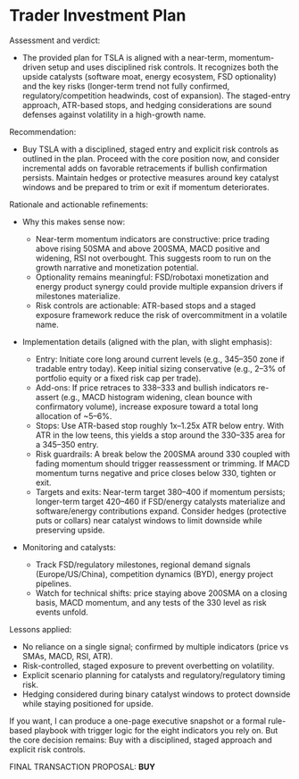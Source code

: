 # Trader Investment Plan

Assessment and verdict:
- The provided plan for TSLA is aligned with a near-term, momentum-driven setup and uses disciplined risk controls. It recognizes both the upside catalysts (software moat, energy ecosystem, FSD optionality) and the key risks (longer-term trend not fully confirmed, regulatory/competition headwinds, cost of expansion). The staged-entry approach, ATR-based stops, and hedging considerations are sound defenses against volatility in a high-growth name.

Recommendation:
- Buy TSLA with a disciplined, staged entry and explicit risk controls as outlined in the plan. Proceed with the core position now, and consider incremental adds on favorable retracements if bullish confirmation persists. Maintain hedges or protective measures around key catalyst windows and be prepared to trim or exit if momentum deteriorates.

Rationale and actionable refinements:
- Why this makes sense now:
  - Near-term momentum indicators are constructive: price trading above rising 50SMA and above 200SMA, MACD positive and widening, RSI not overbought. This suggests room to run on the growth narrative and monetization potential.
  - Optionality remains meaningful: FSD/robotaxi monetization and energy product synergy could provide multiple expansion drivers if milestones materialize.
  - Risk controls are actionable: ATR-based stops and a staged exposure framework reduce the risk of overcommitment in a volatile name.

- Implementation details (aligned with the plan, with slight emphasis):
  - Entry: Initiate core long around current levels (e.g., 345–350 zone if tradable entry today). Keep initial sizing conservative (e.g., 2–3% of portfolio equity or a fixed risk cap per trade).
  - Add-ons: If price retraces to 338–333 and bullish indicators re-assert (e.g., MACD histogram widening, clean bounce with confirmatory volume), increase exposure toward a total long allocation of ~5–6%.
  - Stops: Use ATR-based stop roughly 1x–1.25x ATR below entry. With ATR in the low teens, this yields a stop around the 330–335 area for a 345–350 entry.
  - Risk guardrails: A break below the 200SMA around 330 coupled with fading momentum should trigger reassessment or trimming. If MACD momentum turns negative and price closes below 330, tighten or exit.
  - Targets and exits: Near-term target 380–400 if momentum persists; longer-term target 420–460 if FSD/energy catalysts materialize and software/energy contributions expand. Consider hedges (protective puts or collars) near catalyst windows to limit downside while preserving upside.

- Monitoring and catalysts:
  - Track FSD/regulatory milestones, regional demand signals (Europe/US/China), competition dynamics (BYD), energy project pipelines.
  - Watch for technical shifts: price staying above 200SMA on a closing basis, MACD momentum, and any tests of the 330 level as risk events unfold.

Lessons applied:
- No reliance on a single signal; confirmed by multiple indicators (price vs SMAs, MACD, RSI, ATR).
- Risk-controlled, staged exposure to prevent overbetting on volatility.
- Explicit scenario planning for catalysts and regulatory/regulatory timing risk.
- Hedging considered during binary catalyst windows to protect downside while staying positioned for upside.

If you want, I can produce a one-page executive snapshot or a formal rule-based playbook with trigger logic for the eight indicators you rely on. But the core decision remains: Buy with a disciplined, staged approach and explicit risk controls.

FINAL TRANSACTION PROPOSAL: **BUY**
